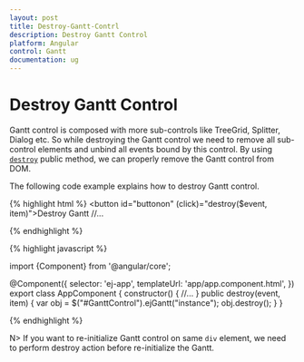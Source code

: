 ```yaml
---
layout: post
title: Destroy-Gantt-Contrl
description: Destroy Gantt Control
platform: Angular
control: Gantt
documentation: ug
---
```


# Destroy Gantt Control
Gantt control is composed with more sub-controls like TreeGrid, Splitter, Dialog etc. So while destroying the Gantt control we need to
remove all sub-control elements and unbind all events bound by this control. By using [`destroy`](/api/js/ejgantt#methods:destroy "destroy") public method, we can properly remove the Gantt control from DOM.

The following code example explains how to destroy Gantt control.

{% highlight html %} 
<button id="buttonon" (click)="destroy($event, item)">Destroy Gantt</button>
<ej-gantt id="GanttControl">
//...
</ej-gantt>

{% endhighlight %}

{% highlight javascript %}

import {Component} from '@angular/core';

@Component({
    selector: 'ej-app',
    templateUrl: 'app/app.component.html',
})
export class AppComponent {
    constructor() {
        //...
    }
    public destroy(event, item) {
        var obj = $("#GanttControl").ejGantt("instance");
        obj.destroy();
    }
}

{% endhighlight %}

N> If you want to re-initialize Gantt control on same `div` element,
we need to perform destroy action before re-initialize the Gantt.




